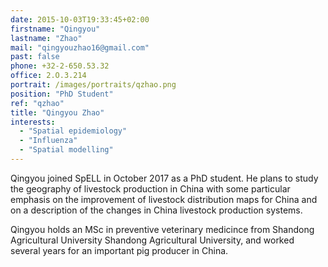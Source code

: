 ```yaml
---
date: 2015-10-03T19:33:45+02:00
firstname: "Qingyou"
lastname: "Zhao"
mail: "qingyouzhao16@gmail.com"
past: false
phone: +32-2-650.53.32
office: 2.O.3.214
portrait: /images/portraits/qzhao.png
position: "PhD Student"
ref: "qzhao"
title: "Qingyou Zhao"
interests:
  - "Spatial epidemiology"
  - "Influenza"
  - "Spatial modelling"
---
```


Qingyou joined SpELL in October 2017 as a PhD student. He plans to study the geography of livestock production in China 
with some particular emphasis on the improvement of livestock distribution maps for China and on a description of the changes 
in China livestock production systems.

Qingyou holds an MSc in preventive veterinary medicince from Shandong Agricultural University Shandong Agricultural University, and worked
several years for an important pig producer in China.

